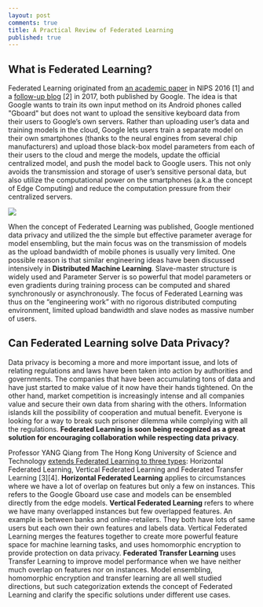 ```yaml
---
layout: post
comments: true
title: A Practical Review of Federated Learning
published: true
---
```


## What is Federated Learning?

Federated Learning originated from [an academic paper](https://pmpml.github.io/PMPML16/papers/PMPML16_paper_20.pdf) in NIPS 2016 [1] and a [follow-up blog](https://ai.googleblog.com/2017/04/federated-learning-collaborative.html) [2] in 2017, both published by Google. The idea is that Google wants to train its own input method on its Android phones called "Gboard" but does not want to upload the sensitive keyboard data from their users to Google’s own servers. Rather than uploading user’s data and training models in the cloud, Google lets users train a separate model on their own smartphones (thanks to the neural engines from several chip manufacturers) and upload those black-box model parameters from each of their users to the cloud and merge the models, update the official centralized model, and push the model back to Google users. This not only avoids the transmission and storage of user’s sensitive personal data, but also utilize the computational power on the smartphones (a.k.a the concept of Edge Computing) and reduce the computation pressure from their centralized servers.

![](/images/201901/2.png)

When the concept of Federated Learning was published, Google mentioned data privacy and utilized the the simple but effective parameter average for model ensembling, but the main focus was on the transmission of models as the upload bandwidth of mobile phones is usually very limited. One possible reason is that similar engineering ideas have been discussed intensively in **Distributed Machine Learning**. Slave-master structure is widely used and Parameter Server is so powerful that model parameters or even gradients during training process can be computed and shared synchronously or asynchronously. The focus of Federated Learning was thus on the “engineering work” with no rigorous distributed computing environment, limited upload bandwidth and slave nodes as massive number of users.

## Can Federated Learning solve Data Privacy?

Data privacy is becoming a more and more important issue, and lots of relating regulations and laws have been taken into action by authorities and governments. The companies that have been accumulating tons of data and have just started to make value of it now have their hands tightened. On the other hand, market competition is increasingly intense and all companies value and secure their own data from sharing with the others. Information islands kill the possibility of cooperation and mutual benefit. Everyone is looking for a way to break such prisoner dilemma while complying with all the regulations. **Federated Learning is soon being recognized as a great solution for encouraging collaboration while respecting data privacy**.

Professor YANG Qiang from The Hong Kong University of Science and Technology [extends Federated Learning to three types](https://www.chainnews.com/articles/769415855789.htm): Horizontal Federated Learning, Vertical Federated Learning and Federated Transfer Learning [3][4]. **Horizontal Federated Learning** applies to circumstances where we have a lot of overlap on features but only a few on instances. This refers to the Google Gboard use case and models can be ensembled directly from the edge models. **Vertical Federated Learning** refers to where we have many overlapped instances but few overlapped features. An example is between banks and online-retailers. They both have lots of same users but each own their own features and labels data. Vertical Federated Learning merges the features together to create more powerful feature space for machine learning tasks, and uses homomorphic encryption to provide protection on data privacy. **Federated Transfer Learning** uses Transfer Learning to improve model performance when we have neither much overlap on features nor on instances. Model ensembling, homomorphic encryption and transfer learning are all well studied directions, but such categorization extends the concept of Federated Learning and clarify the specific solutions under different use cases.

